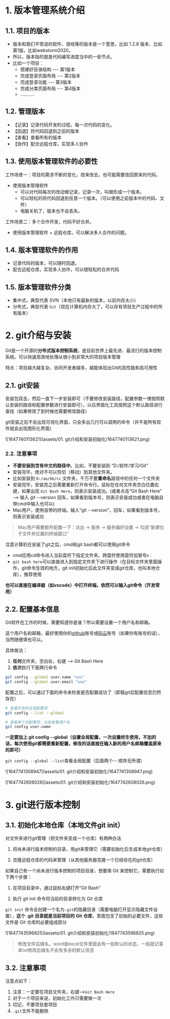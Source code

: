 # 1. 版本管理系统介绍


## 1.1. 项目的版本

* 版本和我们平常说的软件、游戏等的版本是一个意思，比如 1.2.8 版本、比如 第1版，比如webstorm2020。
* 所以，版本指的就是代码编写进度当中的一些节点。
* 比如一个项目：
  * 搭建好目录结构 ---  第1版本
  * 完成登录页面布局 --- 第2版本
  * 完成登录功能 --- 第3版本
  * 完成分类页面布局 --- 第4版本
  * ...........

## 1.2. 管理版本

* 【记录】记录代码开发的过程，每一次代码的变化。
* 【回退】将代码回退到之前的版本
* 【查看】查看所有的版本
* 【协作】配合远程仓库，实现多人协作

## 1.3. 使用版本管理软件的必要性

工作场景一：项目的需求不断的变化，改来改去，也可能需要改回原来的代码。

* 使用版本管理软件
  * 可以对代码每次的改动做记录，记录一次，叫做形成一个版本。
  * 可以轻松的将代码回退到任意一个版本。（可以使用之前版本中的代码、文件）
  * 电脑关机了，版本也不会丢失。

工作场景二：多个合作开发，代码不好合并。

* 使用版本管理软件 + 远程仓库，可以解决多人合作的问题。

## 1.4. 版本管理软件的作用

* 记录代码的版本，可以随时回退。
* 配合远程仓库，实现多人协作，可以很轻松的合并代码

## 1.5. 版本管理软件分类

* 集中式，典型代表 SVN（本地只有最新的版本，以前内存太小）
* 分布式，典型代表 `Git`（现在计算机内存大了，可以存有项目生产过程中的所有版本）

# 2. git介绍与安装

Git是一个开源的**分布式版本控制系统**，是目前世界上最先进、最流行的版本控制系统。可以快速高效地处理从很小到非常大的项目版本管理

特点：项目越大越复杂，协同开发者越多，越能体现出Git的高性能和高可用性

## 2.1. git安装

安装包双击，然后一直下一步安装即可（不要修改安装路径，配置参数一律按照默认安装的路径和配置参数进行安装即可），以后界面化工具按照这个默认路径进行查找（如果修改了到时候也需要修改路径）

git安装之后不会出现可视化界面，只会多出几行可以调用的命令（并不是所有软件就会出现图形化界面）

![1647740113621](assets/01. git介绍和安装初始化/1647740113621.png)

### 2.2. 注意事项

* **不要安装到含有中文的路径中**。比如，不要安装到  “D:/软件/学习/Git”
* 安装完毕，绝对不可以剪切（移动）到其他文件夹。
* 比如安装到 `D:/aa/bb/cc` 文件夹，千万不要**重命名**路径中的任何一个文件夹
* 安装完毕，安装完之后需要重新打开命令行。鼠标在任何文件夹空白位置右键，如果出现 `Git Bash Here`，则表示安装成功。(或者点击“Git Bash Here” --> 输入 git --version  回车，如果看到版本号，则表示安装成功或者在电脑自带cmd中输入也可以)
* Mac用户，使用自带的终端。输入“git --version”，回车，如果看到版本号，则表示安装成功

> Mac用户需要额外配置一下：访达 -> 服务 -> 服务偏好设置 -> 勾选“新建位于文件夹位置的终端窗口”

注意计算机在安装了git之后，cmd和git bash都可以使用git命令
* cmd应用cd命令进入当前盘符下指定文件夹。跨盘符使用盘符加冒号`e：`
* `git bash here`可以直接进入到指定文件夹下进行操作（在目标文件夹里面操作，git命令生效的地方，git init初始化后此文件夹变成git仓库，也叫本地仓库），推荐使用

**也可以直接在编译器（如vscode）中打开终端，依然可以输入git命令（开发常用）**

## 2.2. 配置基本信息

Git软件在工作的时候，需要知道你是谁？所以需要设置一个用户名和邮箱。

这个用户名和邮箱，最好使用你的[github](https://github.com/)账号或[码云](https://gitee.com/)账号（如果你有账号的话），当然随便填也可以。

具体做法：

1. **任何**文件夹，空白处，右键 --> Git Bash Here
2. **依次**执行下面两行命令

```bash
git config --global user.name "xxx"
git config --global user.email "xxx"
```

配置之后，可以通过下面的命令来检查是否配置成功了（卸载git后配置信息仍然存在）

```bash
# 查看所有的全局配置项
git config --list --global

# 查看单个的配置项，比如查看用户名
git config user.name
```

**一定要加上 git config --global（设置全局配置，一次设置终生使用，不加的话，每次使用git都需要重新配置，修改的话直接在输入新的用户名邮箱覆盖原来的即可）**

`git config --global --list`查看全局配置（后面两个-- 顺序无所谓）

![1647741308947](assets/01. git介绍和安装初始化/1647741308947.png)

![1647742608026](assets/01. git介绍和安装初始化/1647742608026.png)

# 3. git进行版本控制

## 3.1. 初始化本地仓库（本地文件git init）

对文件夹进行git管理（把文件夹变成一个仓库）有两种办法

1. 将尚未进行版本控制的目录，用git来管理它（需要初始化后生成本地git仓库）

2. 克隆远程仓库的代码来管理（从其他服务器克隆一个已经存在的git仓库）

   

如果自己有一个尚未进行版本控制的项目目录，想要用 Git 来控制它，需要执行如下两个步骤：

1. 在项目目录中，通过鼠标右键打开“Git Bash”

2. 执行 git init 命令将当前的目录转化为 Git 仓库

`git init` 命令会创建一个名为` .git `的隐藏目录（需要电脑打开显示隐藏文件设置），**这个** **.git** **目录就是当前项目的** **Git** **仓库**，里面包含了初始的必要文件，这些文件是 Git 仓库的必要组成部分

![1647743596825](assets/01. git介绍和安装初始化/1647743596825.png)

> 修改文件后缀名，word或excel文件里面会有一些默认的状态，一般就记事本txt修改后缀名不会有多余的默认信息

## 3.2. 注意事项

注意点如下：

1. 注意：一定要在项目文件夹，右键-->`Git Bash Here`
2. 对于一个项目来说，初始化工作只需要做一次
3. 切记，不要项目套项目
4. `.git`文件不能删除